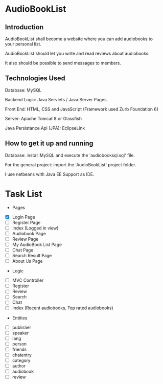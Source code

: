 # AudioBookList

## Introduction ##
AudioBookList shall become a website where you can add audiobooks to your personal list. 

AudioBookList should let you write and read reviews about audiobooks.

It also should be possible to send messages to members. 

## Technologies Used ##
Database: MySQL

Backend Logic: Java Servlets / Java Server Pages


Front End: HTML, CSS and JavaScript (Framework used Zurb Foundation 6)


Server: Apache Tomcat 8 or Glassfish


Java Persistance Api (JPA): EclipseLink

## How to get it up and running ##
Database: install MySQL and execute the 'audiobooksql.sql' file.


For the general project: import the 'AudioBookList' project folder. 

I use netbeans with Java EE Support as IDE. 

# Task List #
* Pages 
- [x] Login Page 
- [ ] Register Page 
- [ ] Index (Logged in view)
- [ ] Audiobook Page
- [ ] Review Page 
- [ ] My AudioBook List Page 
- [ ] Chat Page 
- [ ] Search Result Page
- [ ] About Us Page 

* Logic
- [ ] MVC Controller 
- [ ] Register 
- [ ] Review
- [ ] Search
- [ ] Chat 
- [ ] Index (Recent audiobooks, Top rated audiobooks)

* Entities 
- [ ] publisher 
- [ ] speaker 
- [ ] lang
- [ ] person 
- [ ] friends 
- [ ] chatentry 
- [ ] category 
- [ ] author 
- [ ] audiobook 
- [ ] review
